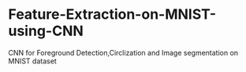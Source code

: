 # Feature-Extraction-on-MNIST-using-CNN
CNN for Foreground Detection,Circlization and Image segmentation on MNIST dataset

